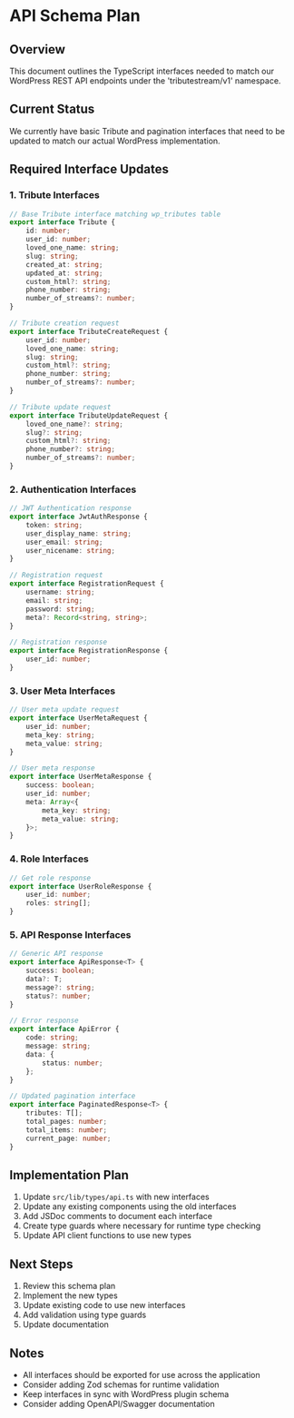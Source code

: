 # API Schema Plan

## Overview
This document outlines the TypeScript interfaces needed to match our WordPress REST API endpoints under the 'tributestream/v1' namespace.

## Current Status
We currently have basic Tribute and pagination interfaces that need to be updated to match our actual WordPress implementation.

## Required Interface Updates

### 1. Tribute Interfaces

```typescript
// Base Tribute interface matching wp_tributes table
export interface Tribute {
    id: number;
    user_id: number;
    loved_one_name: string;
    slug: string;
    created_at: string;
    updated_at: string;
    custom_html?: string;
    phone_number: string;
    number_of_streams?: number;
}

// Tribute creation request
export interface TributeCreateRequest {
    user_id: number;
    loved_one_name: string;
    slug: string;
    custom_html?: string;
    phone_number: string;
    number_of_streams?: number;
}

// Tribute update request
export interface TributeUpdateRequest {
    loved_one_name?: string;
    slug?: string;
    custom_html?: string;
    phone_number?: string;
    number_of_streams?: number;
}
```

### 2. Authentication Interfaces

```typescript
// JWT Authentication response
export interface JwtAuthResponse {
    token: string;
    user_display_name: string;
    user_email: string;
    user_nicename: string;
}

// Registration request
export interface RegistrationRequest {
    username: string;
    email: string;
    password: string;
    meta?: Record<string, string>;
}

// Registration response
export interface RegistrationResponse {
    user_id: number;
}
```

### 3. User Meta Interfaces

```typescript
// User meta update request
export interface UserMetaRequest {
    user_id: number;
    meta_key: string;
    meta_value: string;
}

// User meta response
export interface UserMetaResponse {
    success: boolean;
    user_id: number;
    meta: Array<{
        meta_key: string;
        meta_value: string;
    }>;
}
```

### 4. Role Interfaces

```typescript
// Get role response
export interface UserRoleResponse {
    user_id: number;
    roles: string[];
}
```

### 5. API Response Interfaces

```typescript
// Generic API response
export interface ApiResponse<T> {
    success: boolean;
    data?: T;
    message?: string;
    status?: number;
}

// Error response
export interface ApiError {
    code: string;
    message: string;
    data: {
        status: number;
    };
}

// Updated pagination interface
export interface PaginatedResponse<T> {
    tributes: T[];
    total_pages: number;
    total_items: number;
    current_page: number;
}
```

## Implementation Plan

1. Update `src/lib/types/api.ts` with new interfaces
2. Update any existing components using the old interfaces
3. Add JSDoc comments to document each interface
4. Create type guards where necessary for runtime type checking
5. Update API client functions to use new types

## Next Steps

1. Review this schema plan
2. Implement the new types
3. Update existing code to use new interfaces
4. Add validation using type guards
5. Update documentation

## Notes

- All interfaces should be exported for use across the application
- Consider adding Zod schemas for runtime validation
- Keep interfaces in sync with WordPress plugin schema
- Consider adding OpenAPI/Swagger documentation